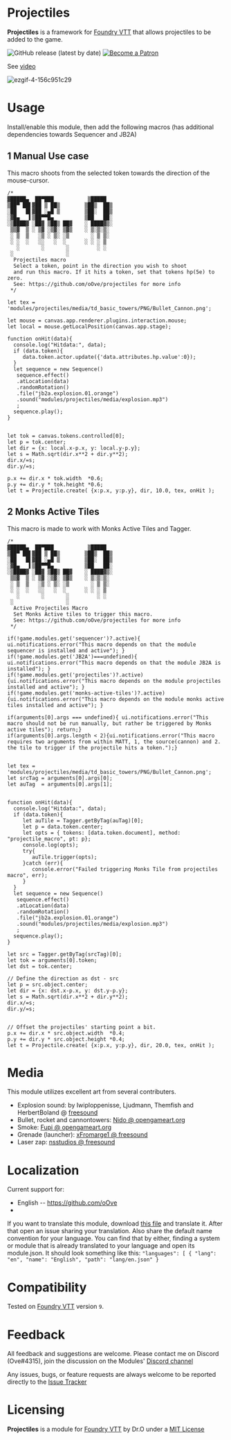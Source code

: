 

# Projectiles
**Projectiles** is a framework for [Foundry VTT](https://foundryvtt.com/  "Foundry VTT") that allows projectiles to be added to the game.

<p align="center">

![GitHub release (latest by date)](https://img.shields.io/github/v/release/oOve/projectiles?style=flat-square)
[![Become a Patron](https://img.shields.io/badge/support-patreon-orange.svg?style=flat-square&logo=patreon)](https://www.patreon.com/drO_o)
 </p>

See [video](./media/video.mp4)

![ezgif-4-156c951c29](https://user-images.githubusercontent.com/8543541/172072899-2886c8d2-d94b-41cc-aaa8-19a46b543295.gif)

# Usage
Install/enable this module, then add the following macros (has additional dependencies towards Sequencer and JB2A)

## 1 Manual Use case
This macro shoots from the selected token towards the direction of the mouse-cursor.
```JS
/*
▓█████▄  ██▀███           ▒█████  
▒██▀ ██▌▓██ ▒ ██▒        ▒██▒  ██▒
░██   █▌▓██ ░▄█ ▒        ▒██░  ██▒
░▓█▄   ▌▒██▀▀█▄          ▒██   ██░
░▒████▓ ░██▓ ▒██▒ ██▓    ░ ████▓▒░
 ▒▒▓  ▒ ░ ▒▓ ░▒▓░ ▒▓▒    ░ ▒░▒░▒░ 
 ░ ▒  ▒   ░▒ ░ ▒░ ░▒       ░ ▒ ▒░ 
 ░ ░  ░   ░░   ░  ░      ░ ░ ░ ▒  
   ░       ░       ░         ░ ░  
 ░                 ░              
  Projectiles macro
  Select a token, point in the direction you wish to shoot
  and run this macro. If it hits a token, set that tokens hp(5e) to zero. 
  See: https://github.com/oOve/projectiles for more info 
 */

let tex = 'modules/projectiles/media/td_basic_towers/PNG/Bullet_Cannon.png';

let mouse = canvas.app.renderer.plugins.interaction.mouse;
let local = mouse.getLocalPosition(canvas.app.stage);

function onHit(data){
  console.log("Hitdata:", data);
  if (data.token){
     data.token.actor.update({'data.attributes.hp.value':0});
  }
  let sequence = new Sequence()
   sequence.effect()
   .atLocation(data)
   .randomRotation()
   .file("jb2a.explosion.01.orange")
   .sound("modules/projectiles/media/explosion.mp3")
   ;
  sequence.play();
}


let tok = canvas.tokens.controlled[0];
let p = tok.center;
let dir = {x: local.x-p.x, y: local.y-p.y};
let s = Math.sqrt(dir.x**2 + dir.y**2);
dir.x/=s;
dir.y/=s;

p.x += dir.x * tok.width  *0.6;
p.y += dir.y * tok.height *0.6;
let t = Projectile.create( {x:p.x, y:p.y}, dir, 10.0, tex, onHit );
```

## 2 Monks Active Tiles
This macro is made to work with Monks Active Tiles and Tagger.

```JS
/*
▓█████▄  ██▀███           ▒█████  
▒██▀ ██▌▓██ ▒ ██▒        ▒██▒  ██▒
░██   █▌▓██ ░▄█ ▒        ▒██░  ██▒
░▓█▄   ▌▒██▀▀█▄          ▒██   ██░
░▒████▓ ░██▓ ▒██▒ ██▓    ░ ████▓▒░
 ▒▒▓  ▒ ░ ▒▓ ░▒▓░ ▒▓▒    ░ ▒░▒░▒░ 
 ░ ▒  ▒   ░▒ ░ ▒░ ░▒       ░ ▒ ▒░ 
 ░ ░  ░   ░░   ░  ░      ░ ░ ░ ▒  
   ░       ░       ░         ░ ░  
 ░                 ░              
  Active Projectiles Macro
  Set Monks Active tiles to trigger this macro.
  See: https://github.com/oOve/projectiles for more info 
 */

if(!game.modules.get('sequencer')?.active){  ui.notifications.error("This macro depends on that the module sequencer is installed and active"); }
if(!game.modules.get('JB2A')===undefined){   ui.notifications.error("This macro depends on that the module JB2A is installed"); }
if(!game.modules.get('projectiles')?.active){ui.notifications.error("This macro depends on the module projectiles installed and active"); }
if(!game.modules.get('monks-active-tiles')?.active){ui.notifications.error("This macro depends on the module monks active tiles installed and active"); }

if(arguments[0].args === undefined){ ui.notifications.error("This macro should not be run manually, but rather be triggered by Monks active tiles"); return;}
if(arguments[0].args.length < 2){ui.notifications.error("This macro requires two arguments from within MATT, 1, the source(cannon) and 2. the tile to trigger if the projectile hits a token.");}


let tex = 'modules/projectiles/media/td_basic_towers/PNG/Bullet_Cannon.png';
let srcTag = arguments[0].args[0];
let auTag  = arguments[0].args[1];


function onHit(data){
  console.log("Hitdata:", data);
  if (data.token){
     let auTile = Tagger.getByTag(auTag)[0];     
     let p = data.token.center;
     let opts = { tokens: [data.token.document], method: "projectile_macro", pt: p};    
     console.log(opts);
     try{
        auTile.trigger(opts);
     }catch (err){
        console.error("Failed triggering Monks Tile from projectiles macro", err);
     }
  }
  let sequence = new Sequence()
   sequence.effect()
   .atLocation(data)
   .randomRotation()
   .file("jb2a.explosion.01.orange")
   .sound("modules/projectiles/media/explosion.mp3")
   ;
  sequence.play();
}

let src = Tagger.getByTag(srcTag)[0];
let tok = arguments[0].token;
let dst = tok.center;

// Define the direction as dst - src
let p = src.object.center;
let dir = {x: dst.x-p.x, y: dst.y-p.y};
let s = Math.sqrt(dir.x**2 + dir.y**2);
dir.x/=s;
dir.y/=s;


// Offset the projectiles' starting point a bit.
p.x += dir.x * src.object.width  *0.4;
p.y += dir.y * src.object.height *0.4;
let t = Projectile.create( {x:p.x, y:p.y}, dir, 20.0, tex, onHit );
```

# Media
This module utilizes excellent art from several contributers.
 * Explosion sound: by Iwiploppenisse, Ljudmann, Themfish and HerbertBoland @ [freesound](https://freesound.org/people/Iwiploppenisse/sounds/156031/)
 * Bullet, rocket and cannontowers: [Nido @ opengameart.org](https://opengameart.org/content/tower-defence-basic-towers)
 * Smoke: [Fupi @ opengameart.org](https://opengameart.org/content/smoke-vapor-particles)
 * Grenade (launcher): [xFromarge1 @ freesound](https://freesound.org/people/xFromarge1/sounds/520045/)
 * Laser zap: [nsstudios @ freesound](https://freesound.org/people/nsstudios/sounds/321101/)



# Localization
Current support for:
 * English -- https://github.com/oOve
 * 
 If you want to translate this module, download [this file](lang/en.json) and translate it. After that open an issue sharing your translation. Also share the default name convention for your language. You can find that by either, finding a system or module that is already translated to your language and open its module.json. It should look something like this: ``` "languages": [ { "lang": "en", "name": "English", "path": "lang/en.json" } ```

# Compatibility
Tested on [Foundry VTT](https://foundryvtt.com/  "Foundry VTT") version `9`.

# Feedback
All feedback and suggestions are welcome. Please contact me on Discord (Ove#4315), join the discussion on the Modules' [Discord channel](https://discord.gg/5CCAhsKFDp)

Any issues, bugs, or feature requests are always welcome to be reported directly to the [Issue Tracker](https://github.com/oOve/Projectiles/issues  "Issue Tracker")

# Licensing
**Projectiles** is a module for [Foundry VTT](https://foundryvtt.com/  "Foundry VTT") by Dr.O  under a [MIT License](https://github.com/oOve/projectiles/blob/main/LICENSE)
